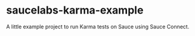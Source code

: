 # saucelabs-karma-example
A little example project to run Karma tests on Sauce using Sauce Connect.

